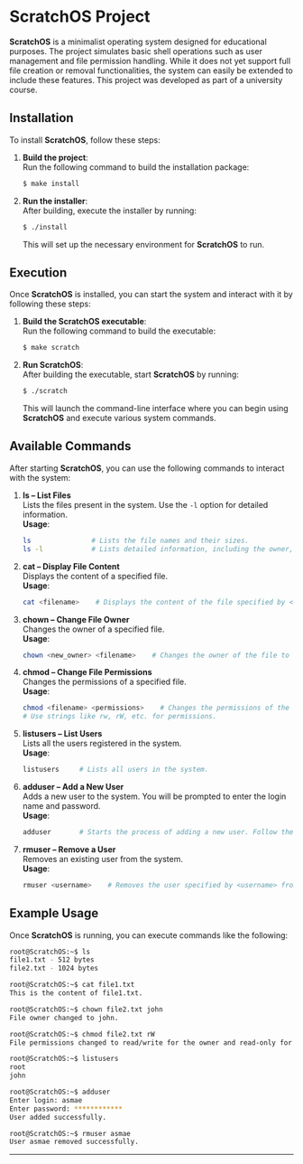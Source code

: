 

# ScratchOS Project

**ScratchOS** is a minimalist operating system designed for educational purposes. The project simulates basic shell operations such as user management and file permission handling. While it does not yet support full file creation or removal functionalities, the system can easily be extended to include these features. This project was developed as part of a university course.

## Installation

To install **ScratchOS**, follow these steps:

1. **Build the project**:  
   Run the following command to build the installation package:
   ```bash
   $ make install
   ```

2. **Run the installer**:  
   After building, execute the installer by running:
   ```bash
   $ ./install
   ```
   This will set up the necessary environment for **ScratchOS** to run.

## Execution

Once **ScratchOS** is installed, you can start the system and interact with it by following these steps:

1. **Build the ScratchOS executable**:  
   Run the following command to build the executable:
   ```bash
   $ make scratch
   ```

2. **Run ScratchOS**:  
   After building the executable, start **ScratchOS** by running:
   ```bash
   $ ./scratch
   ```
   This will launch the command-line interface where you can begin using **ScratchOS** and execute various system commands.

## Available Commands

After starting **ScratchOS**, you can use the following commands to interact with the system:

1. **ls – List Files**  
   Lists the files present in the system. Use the `-l` option for detailed information.  
   **Usage**:  
   ```bash
   ls               # Lists the file names and their sizes.
   ls -l            # Lists detailed information, including the owner, size, and timestamps.
   ```

2. **cat – Display File Content**  
   Displays the content of a specified file.  
   **Usage**:  
   ```bash
   cat <filename>    # Displays the content of the file specified by <filename>.
   ```

3. **chown – Change File Owner**  
   Changes the owner of a specified file.  
   **Usage**:  
   ```bash
   chown <new_owner> <filename>    # Changes the owner of the file to <new_owner>.
   ```

4. **chmod – Change File Permissions**  
   Changes the permissions of a specified file.  
   **Usage**:  
   ```bash
   chmod <filename> <permissions>    # Changes the permissions of the file specified by <filename>.
   # Use strings like rw, rW, etc. for permissions.
   ```

5. **listusers – List Users**  
   Lists all the users registered in the system.  
   **Usage**:  
   ```bash
   listusers     # Lists all users in the system.
   ```

6. **adduser – Add a New User**  
   Adds a new user to the system. You will be prompted to enter the login name and password.  
   **Usage**:  
   ```bash
   adduser       # Starts the process of adding a new user. Follow the prompts to enter the username and password.
   ```

7. **rmuser – Remove a User**  
   Removes an existing user from the system.  
   **Usage**:  
   ```bash
   rmuser <username>    # Removes the user specified by <username> from the system.
   ```

## Example Usage

Once **ScratchOS** is running, you can execute commands like the following:

```bash
root@ScratchOS:~$ ls
file1.txt - 512 bytes
file2.txt - 1024 bytes

root@ScratchOS:~$ cat file1.txt
This is the content of file1.txt.

root@ScratchOS:~$ chown file2.txt john
File owner changed to john.

root@ScratchOS:~$ chmod file2.txt rW
File permissions changed to read/write for the owner and read-only for others.

root@ScratchOS:~$ listusers
root
john

root@ScratchOS:~$ adduser
Enter login: asmae
Enter password: ************
User added successfully.

root@ScratchOS:~$ rmuser asmae
User asmae removed successfully.
```

---

